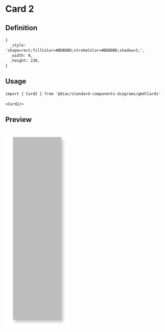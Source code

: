 # Card 2

## Definition

```
{
  _style: 'shape=rect;fillColor=#BDBDBD;strokeColor=#BDBDBD;shadow=1;',
  _width: 0,
  _height: 230,
}
```

## Usage

```
import { Card2 } from '@diac/standard-components-diagrams/gmdlCards'

<Card2/>
```

## Preview

<img src="./card-2.png" width="200"/>
